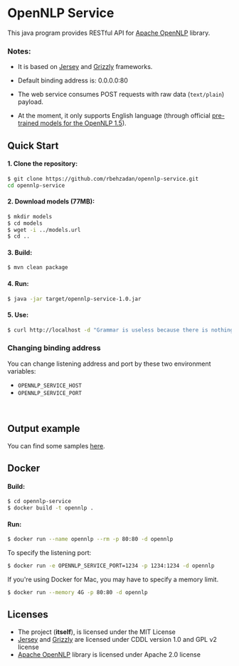 # OpenNLP Service

This java program provides RESTful API for [Apache OpenNLP](https://opennlp.apache.org/) library. 

### Notes:
- It is based on [Jersey](https://jersey.github.io/) and [Grizzly](https://javaee.github.io/grizzly/) frameworks. 

- Default binding address is: 0.0.0.0:80

- The web service consumes POST requests with raw data (`text/plain`) payload.

- At the moment, it only supports English language (through official [pre-trained models for the OpenNLP 1.5](http://opennlp.sourceforge.net/models-1.5/)).

## Quick Start

#### 1. Clone the repository:
```bash
$ git clone https://github.com/rbehzadan/opennlp-service.git
cd opennlp-service
```

#### 2. Download models (77MB):
```bash
$ mkdir models
$ cd models
$ wget -i ../models.url
$ cd ..
```

#### 3. Build:
```bash
$ mvn clean package
```

#### 4. Run:
```bash
$ java -jar target/opennlp-service-1.0.jar
```

#### 5. Use:
```bash
$ curl http://localhost -d "Grammar is useless because there is nothing to say."
```

### Changing binding address

You can change listening address and port by these two environment variables:
- `OPENNLP_SERVICE_HOST`
- `OPENNLP_SERVICE_PORT`

&nbsp;


## Output example

You can find some samples [here](docs/sample.md).

## Docker

#### Build:
```bash
$ cd opennlp-service
$ docker build -t opennlp .
```

#### Run:
```bash
$ docker run --name opennlp --rm -p 80:80 -d opennlp
```
To specify the listening port:
```bash
$ docker run -e OPENNLP_SERVICE_PORT=1234 -p 1234:1234 -d opennlp
```
If you're using Docker for Mac, you may have to specify a memory limit.
```bash
$ docker run --memory 4G -p 80:80 -d opennlp
```

## Licenses

- The project (**itself**), is licensed under the MIT License
- [Jersey](https://jersey.github.io/) and [Grizzly](https://javaee.github.io/grizzly/) are licensed under CDDL version 1.0 and GPL v2 license
- [Apache OpenNLP](https://opennlp.apache.org/) library is licensed under Apache 2.0 license
